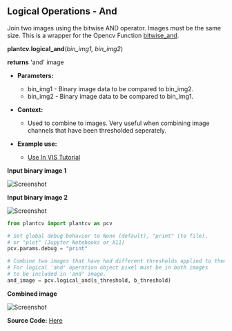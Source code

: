 ## Logical Operations - And

Join two images using the bitwise AND operator. Images must be the same size. 
This is a wrapper for the Opencv Function [bitwise_and](http://docs.opencv.org/2.4/modules/core/doc/operations_on_arrays.html#bitwise-and).  

**plantcv.logical_and**(*bin_img1, bin_img2*)

**returns** 'and' image

- **Parameters:**
    - bin_img1 - Binary image data to be compared to bin_img2.
    - bin_img2 - Binary image data to be compared to bin_img1.
    
- **Context:**
    - Used to combine to images. Very useful when combining image channels that have been thresholded seperately.
- **Example use:**
    - [Use In VIS Tutorial](tutorials/vis_tutorial.md)

**Input binary image 1**

![Screenshot](img/documentation_images/logical_and/image1.jpg)

**Input binary image 2**

![Screenshot](img/documentation_images/logical_and/image2.jpg)

```python
from plantcv import plantcv as pcv

# Set global debug behavior to None (default), "print" (to file), 
# or "plot" (Jupyter Notebooks or X11)
pcv.params.debug = "print"

# Combine two images that have had different thresholds applied to them.
# For logical 'and' operation object pixel must be in both images 
# to be included in 'and' image.
and_image = pcv.logical_and(s_threshold, b_threshold)

```

**Combined image**

![Screenshot](img/documentation_images/logical_and/joined.jpg)

**Source Code:** [Here](https://github.com/danforthcenter/plantcv/blob/master/plantcv/plantcv/logical_and.py)
